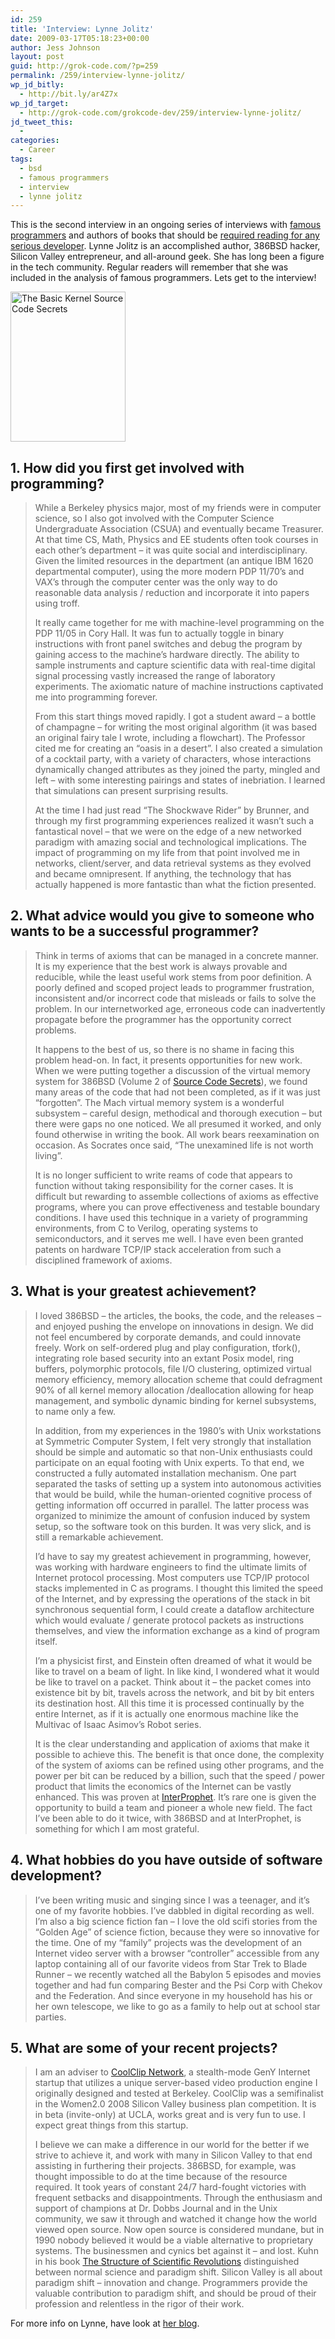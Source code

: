 ```yaml
---
id: 259
title: 'Interview: Lynne Jolitz'
date: 2009-03-17T05:18:23+00:00
author: Jess Johnson
layout: post
guid: http://grok-code.com/?p=259
permalink: /259/interview-lynne-jolitz/
wp_jd_bitly:
  - http://bit.ly/ar4Z7x
wp_jd_target:
  - http://grok-code.com/grokcode-dev/259/interview-lynne-jolitz/
jd_tweet_this:
  - 
categories:
  - Career
tags:
  - bsd
  - famous programmers
  - interview
  - lynne jolitz
---
```

This is the second interview in an ongoing series of interviews with [famous programmers](http://grokcode.com/37/famous-programmers-from-adleman-to-zimmermann/ "famous programmers") and authors of books that should be [required reading for any serious developer](http://grokcode.com/11/the-top-9-in-a-hackers-bookshelf/ "Required reading for developers"). Lynne Jolitz is an accomplished author, 386BSD hacker, Silicon Valley entrepreneur, and all-around geek. She has long been a figure in the tech community. Regular readers will remember that she was included in the analysis of famous programmers. Lets get to the interview! <!--more-->

[<img class="alignleft size-full wp-image-262" title="source_code_secrets" src="{{ site.baseimgurl }}source_code_secrets1.jpg" alt="The Basic Kernel Source Code Secrets" width="184" height="240" />](http://www.amazon.com/gp/product/1573980269?ie=UTF8&tag=grok-20&linkCode=as2&camp=1789&creative=390957&creativeASIN=1573980269 "Source Code Secrets")

## 1. How did you first get involved with programming?

> While a Berkeley physics major, most of my friends were in computer science, so I also got involved with the Computer Science Undergraduate Association (CSUA) and eventually became Treasurer. At that time CS, Math, Physics and EE students often took courses in each other’s department – it was quite social and interdisciplinary. Given the limited resources in the department (an antique IBM 1620 departmental computer), using the more modern PDP 11/70&#8217;s and VAX&#8217;s through the computer center was the only way to do reasonable data analysis / reduction and incorporate it into papers using troff.
> 
> It really came together for me with machine-level programming on the PDP 11/05 in Cory Hall. It was fun to actually toggle in binary instructions with front panel switches and debug the program by gaining access to the machine&#8217;s hardware directly. The ability to sample instruments and capture scientific data with real-time digital signal processing vastly increased the range of laboratory experiments. The axiomatic nature of machine instructions captivated me into programming forever.
> 
> From this start things moved rapidly. I got a student award &#8211; a bottle of champagne &#8211; for writing the most original algorithm (it was based an original fairy tale I wrote, including a flowchart). The Professor cited me for creating an &#8220;oasis in a desert&#8221;. I also created a simulation of a cocktail party, with a variety of characters, whose interactions dynamically changed attributes as they joined the party, mingled and left &#8211; with some interesting pairings and states of inebriation. I learned that simulations can present surprising results.
> 
> At the time I had just read &#8220;The Shockwave Rider&#8221; by Brunner, and through my first programming experiences realized it wasn’t such a fantastical novel – that we were on the edge of a new networked paradigm with amazing social and technological implications. The impact of programming on my life from that point involved me in networks, client/server, and data retrieval systems as they evolved and became omnipresent. If anything, the technology that has actually happened is more fantastic than what the fiction presented.

## 2. What advice would you give to someone who wants to be a successful programmer?

> Think in terms of axioms that can be managed in a concrete manner. It is my experience that the best work is always provable and reducible, while the least useful work stems from poor definition. A poorly defined and scoped project leads to programmer frustration, inconsistent and/or incorrect code that misleads or fails to solve the problem. In our internetworked age, erroneous code can inadvertently propagate before the programmer has the opportunity correct problems.
> 
> It happens to the best of us, so there is no shame in facing this problem head-on. In fact, it presents opportunities for new work. When we were putting together a discussion of the virtual memory system for 386BSD (Volume 2 of [Source Code Secrets](http://www.amazon.com/gp/product/1573980269?ie=UTF8&tag=grok-20&linkCode=as2&camp=1789&creative=390957&creativeASIN=1573980269 "Source Code Secrets")), we found many areas of the code that had not been completed, as if it was just “forgotten”. The Mach virtual memory system is a wonderful subsystem – careful design, methodical and thorough execution – but there were gaps no one noticed. We all presumed it worked, and only found otherwise in writing the book. All work bears reexamination on occasion. As Socrates once said, “The unexamined life is not worth living”.
> 
> It is no longer sufficient to write reams of code that appears to function without taking responsibility for the corner cases. It is difficult but rewarding to assemble collections of axioms as effective programs, where you can prove effectiveness and testable boundary conditions. I have used this technique in a variety of programming environments, from C to Verilog, operating systems to semiconductors, and it serves me well. I have even been granted patents on hardware TCP/IP stack acceleration from such a disciplined framework of axioms.

## 3. What is your greatest achievement?

> I loved 386BSD – the articles, the books, the code, and the releases – and enjoyed pushing the envelope on innovations in design. We did not feel encumbered by corporate demands, and could innovate freely. Work on self-ordered plug and play configuration, tfork(), integrating role based security into an extant Posix model, ring buffers, polymorphic protocols, file I/O clustering, optimized virtual memory efficiency, memory allocation scheme that could defragment 90% of all kernel memory allocation /deallocation allowing for heap management, and symbolic dynamic binding for kernel subsystems, to name only a few.
> 
> In addition, from my experiences in the 1980’s with Unix workstations at Symmetric Computer System, I felt very strongly that installation should be simple and automatic so that non-Unix enthusiasts could participate on an equal footing with Unix experts. To that end, we constructed a fully automated installation mechanism. One part separated the tasks of setting up a system into autonomous activities that would be build, while the human-oriented cognitive process of getting information off occurred in parallel. The latter process was organized to minimize the amount of confusion induced by system setup, so the software took on this burden. It was very slick, and is still a remarkable achievement.
> 
> I’d have to say my greatest achievement in programming, however, was working with hardware engineers to find the ultimate limits of Internet protocol processing. Most computers use TCP/IP protocol stacks implemented in C as programs. I thought this limited the speed of the Internet, and by expressing the operations of the stack in bit synchronous sequential form, I could create a dataflow architecture which would evaluate / generate protocol packets as instructions themselves, and view the information exchange as a kind of program itself.
> 
> I&#8217;m a physicist first, and Einstein often dreamed of what it would be like to travel on a beam of light. In like kind, I wondered what it would be like to travel on a packet. Think about it – the packet comes into existence bit by bit, travels across the network, and bit by bit enters its destination host. All this time it is processed continually by the entire Internet, as if it is actually one enormous machine like the Multivac of Isaac Asimov&#8217;s Robot series.
> 
> It is the clear understanding and application of axioms that make it possible to achieve this. The benefit is that once done, the complexity of the system of axioms can be refined using other programs, and the power per bit can be reduced by a billion, such that the speed / power product that limits the economics of the Internet can be vastly enhanced. This was proven at [InterProphet](http://www.interprophet.com). It’s rare one is given the opportunity to build a team and pioneer a whole new field. The fact I’ve been able to do it twice, with 386BSD and at InterProphet, is something for which I am most grateful.

## 4. What hobbies do you have outside of software development?

> I’ve been writing music and singing since I was a teenager, and it’s one of my favorite hobbies. I’ve dabbled in digital recording as well. I’m also a big science fiction fan – I love the old scifi stories from the “Golden Age” of science fiction, because they were so innovative for the time. One of my “family” projects was the development of an Internet video server with a browser “controller” accessible from any laptop containing all of our favorite videos from Star Trek to Blade Runner – we recently watched all the Babylon 5 episodes and movies together and had fun comparing Bester and the Psi Corp with Chekov and the Federation. And since everyone in my household has his or her own telescope, we like to go as a family to help out at school star parties.

## 5. What are some of your recent projects?

> I am an adviser to [CoolClip Network](http://coolclip.net), a stealth-mode GenY Internet startup that utilizes a unique server-based video production engine I originally designed and tested at Berkeley. CoolClip was a semifinalist in the Women2.0 2008 Silicon Valley business plan competition. It is in beta (invite-only) at UCLA, works great and is very fun to use. I expect great things from this startup.
> 
> I believe we can make a difference in our world for the better if we strive to achieve it, and work with many in Silicon Valley to that end assisting in furthering their projects. 386BSD, for example, was thought impossible to do at the time because of the resource required. It took years of constant 24/7 hard-fought victories with frequent setbacks and disappointments. Through the enthusiasm and support of champions at Dr. Dobbs Journal and in the Unix community, we saw it through and watched it change how the world viewed open source. Now open source is considered mundane, but in 1990 nobody believed it would be a viable alternative to proprietary systems. The businessmen and cynics bet against it – and lost. Kuhn in his book [The Structure of Scientific Revolutions](http://www.amazon.com/gp/product/0226458083?ie=UTF8&tag=grok-20&linkCode=as2&camp=1789&creative=390957&creativeASIN=0226458083) distinguished between normal science and paradigm shift. Silicon Valley is all about paradigm shift – innovation and change. Programmers provide the valuable contribution to paradigm shift, and should be proud of their profession and relentless in the rigor of their work.

For more info on Lynne, have look at [her blog](http://lynnesblog.telemuse.net/).
